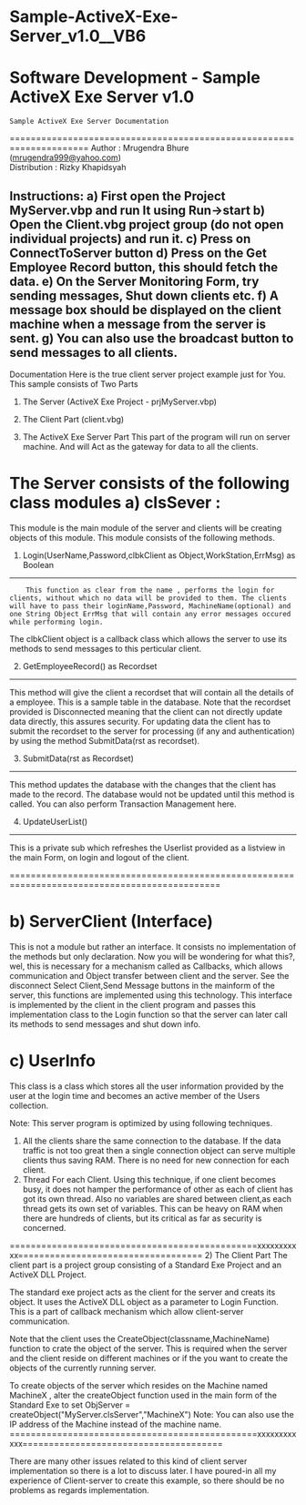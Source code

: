 # Sample-ActiveX-Exe-Server_v1.0__VB6
Software Development - Sample ActiveX Exe Server v1.0<br>
=====================================================================
	Sample ActiveX Exe Server Documentation
=====================================================================
Author : Mrugendra Bhure (mrugendra999@yahoo.com)<br>
Distribution : Rizky Khapidsyah

Instructions:
	a) First open the Project MyServer.vbp and run It using Run->start
	b) Open the Client.vbg project group (do not open individual projects) and run it.
	c) Press on ConnectToServer button
	d) Press on the Get Employee Record button, this should fetch the data.
	e) On the Server Monitoring Form, try sending messages, Shut down clients etc.
	f) A message box should be displayed on the client machine when a message from the server 	   is sent.
	g) You can also use the broadcast button to send  messages to all clients.
----------------------------------------------------------------------------------------------
Documentation
Here is the true client server project example just for You.
This sample consists of Two Parts
1) The Server (ActiveX Exe Project - prjMyServer.vbp)
2) The Client Part (client.vbg)


1) The ActiveX Exe Server Part
This part of the program will run on server machine. And will Act as the gateway for data to all the clients.

The Server consists of the following class modules
a) clsSever : 
===============================================================================
This module is the main module of the server and clients will be creating objects of this module. This module consists of the following methods.

1) Login(UserName,Password,clbkClient as Object,WorkStation,ErrMsg) as Boolean
----------------------------------------------------------
		This function as clear from the name , performs the login for clients, without which no data will be provided to them. The clients will have to pass their loginName,Password, MachineName(optional) and one String Object ErrMsg that will contain any error messages occured while performing login.
The clbkClient object is a callback class which allows the server to use its methods to send messages to this perticular client.

2) GetEmployeeRecord() as Recordset
----------------------------------------------------------
This method will give the client a recordset that will contain all the details of a employee. This is a sample table in the database. Note that the recordset provided is Disconnected meaning that the client can not directly update data directly, this assures security. For updating data the client has to submit the recordset to the server for processing (if any and authentication) by using the method SubmitData(rst as recordset).

3) SubmitData(rst as Recordset)
----------------------------------------------------------
This method updates the database with the changes that the client has made to the record. The database would not be updated until this method is called. You can also perform Transaction Management here.

4) UpdateUserList()
----------------------------------------------------------
This is a private sub which refreshes the Userlist provided as a listview in the main Form, on login and logout of the client.

==============================================================================================

b) ServerClient (Interface)
==============================================================================================
This is not a module but rather an interface. It consists no implementation of the methods but only declaration. Now you will be wondering for what this?, wel, this is necessary for a mechanism called as Callbacks, which allows communication and Object transfer between client and the server. See the disconnect Select Client,Send Message buttons in the mainform of the server, this functions are implemented using this technology.  This interface is implemented by the client in the client program and passes this implementation class to the Login function so that the server can later call its methods to send messages and shut down info.

c) UserInfo
==============================================================================================
This class is a class which stores all the user information provided by the user at the login time and becomes an active member of the Users collection.


Note: 
This server program is optimized by using following techniques.
1) All the clients share the same connection to the database.
If the data traffic is not too great then a single connection object can serve multiple clients thus saving RAM. There is no need for new connection for each client.
2) Thread For each Client.
Using this technique, if one client becomes busy, it does not hamper the performance of other as each of client has got its own thread. Also no variables are shared between client,as each thread gets its own set of variables. This can be heavy on RAM when there are hundreds of clients, but its critical as far as security is concerned.


===============================================xxxxxxxxxxx===================================
2) The Client Part
The client part is a project group consisting of a Standard Exe Project and an ActiveX DLL Project.

The standard exe project acts as the client for the server and creats its object. It uses the ActiveX DLL object as a parameter to Login Function. This is a part of callback mechanism which allow client-server communication.

Note that the client uses the CreateObject(classname,MachineName) function to crate the object of the server. This is required when the server and the client reside on different machines or if the you want to create the objects of the currently running server.

To create objects of the server which resides on the Machine named MachineX , alter the createObject function used in the main form of the Standard Exe to set ObjServer = createObject("MyServer.clsServer","MachineX")
Note: You can also use the IP address of the Machine instead of the machine name.
===============================================xxxxxxxxxxxx======================================

There are many other issues related to this kind of client server implementation so there is a lot to discuss later. I have poured-in all my experience of Client-server to create this example, so there should be no problems as regards implementation.
